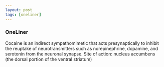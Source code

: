 ```yaml
---
layout: post
tags: [oneliner]
---
```



### OneLiner

Cocaine is an indirect sympathomimetic that acts presynaptically to inhibit the reuptake of neurotransmitters such as norepinephrine, dopamine, and serotonin from the neuronal synapse. Site of action: nucleus accumbens (the dorsal portion of the ventral striatum)
